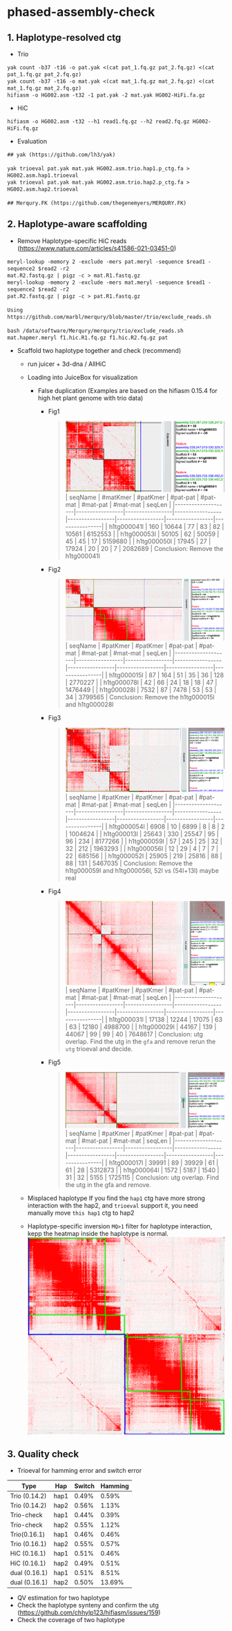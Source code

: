 # phased-assembly-check

## 1. Haplotype-resolved ctg

- Trio
```shell
yak count -b37 -t16 -o pat.yak <(cat pat_1.fq.gz pat_2.fq.gz) <(cat pat_1.fq.gz pat_2.fq.gz)
yak count -b37 -t16 -o mat.yak <(cat mat_1.fq.gz mat_2.fq.gz) <(cat mat_1.fq.gz mat_2.fq.gz)
hifiasm -o HG002.asm -t32 -1 pat.yak -2 mat.yak HG002-HiFi.fa.gz
```
- HiC
```shell
hifiasm -o HG002.asm -t32 --h1 read1.fq.gz --h2 read2.fq.gz HG002-HiFi.fq.gz
```

- Evaluation
```shell
## yak (https://github.com/lh3/yak)

yak trioeval pat.yak mat.yak HG002.asm.trio.hap1.p_ctg.fa > HG002.asm.hap1.trioeval
yak trioeval pat.yak mat.yak HG002.asm.trio.hap2.p_ctg.fa > HG002.asm.hap2.trioeval

## Merqury.FK (https://github.com/thegenemyers/MERQURY.FK)

```

## 2. Haplotype-aware scaffolding
- Remove Haplotype-specific HiC reads (https://www.nature.com/articles/s41586-021-03451-0)

```shell
meryl-lookup -memory 2 -exclude -mers pat.meryl -sequence $read1 -sequence2 $read2 -r2
mat.R2.fastq.gz | pigz -c > mat.R1.fastq.gz
meryl-lookup -memory 2 -exclude -mers mat.meryl -sequence $read1 -sequence2 $read2 -r2
pat.R2.fastq.gz | pigz -c > pat.R1.fastq.gz 

Using https://github.com/marbl/merqury/blob/master/trio/exclude_reads.sh

bash /data/software/Merqury/merqury/trio/exclude_reads.sh mat.hapmer.meryl f1.hic.R1.fq.gz f1.hic.R2.fq.gz pat
```
- Scaffold two haplotype together and check (recommend)

    - run juicer + 3d-dna / AllHiC
    - Loading into JuiceBox for visualization
        - False duplication (Examples are based on the hifiasm 0.15.4 for high het plant genome with trio data)
            - Fig1
                > ![Fig1](images/Fig1.png)
                > |     seqName        |     #matKmer    |     #patKmer    |     #pat-pat    |     #pat-mat    |     #mat-pat    |     #mat-mat    |     seqLen     |
                > |--------------------|-----------------|-----------------|-----------------|-----------------|-----------------|-----------------|----------------|
                > |     h1tg000041l    |          160    |        10644    |           77    |           83    |           82    |        10561    |     6152553    |
                > |     h1tg000053l    |        50105    |           62    |        50059    |           45    |           45    |           17    |     5159680    |
                > |     h1tg000050l    |        17945    |           27    |        17924    |           20    |           20    |            7    |     2082689    | 
                Conclusion: Remove the h1tg000041l

            - Fig2
                > ![Fig2](images/Fig2.png)
                > |     seqName        |     #patKmer    |     #patKmer    |     #pat-pat    |     #pat-mat    |     #mat-pat    |     #mat-mat    |     seqLen     |
                > |--------------------|-----------------|-----------------|-----------------|-----------------|-----------------|-----------------|----------------|
                > |     h1tg000015l    |           87    |          164    |           51    |           35    |           36    |          128    |     2770227    |
                > |     h1tg000078l    |           42    |           66    |           24    |           18    |           18    |           47    |     1476449    |
                > |     h1tg000028l    |         7532    |           87    |         7478    |           53    |           53    |           34    |     3799565    |
                Conclusion: Remove the h1tg000015l and h1tg000028l

            - Fig3
                > ![Fig3](images/Fig3.png)
                > |     seqName        |     #patKmer    |     #patKmer    |     #pat-pat    |     #pat-mat    |     #mat-pat    |     #mat-mat    |     seqLen     |
                > |--------------------|-----------------|-----------------|-----------------|-----------------|-----------------|-----------------|----------------|
                > |     h1tg000054l    |         6908    |           10    |         6899    |            8    |            8    |            2    |     1004624    |
                > |     h1tg000013l    |        25643    |          330    |        25547    |           95    |           96    |          234    |     8177266    |
                > |     h1tg000059l    |           57    |          245    |           25    |           32    |           32    |          212    |     1963293    |
                > |     h1tg000056l    |           12    |           29    |            4    |            7    |            7    |           22    |      685156    |
                > |     h1tg000052l    |        25905    |          219    |        25816    |           88    |           88    |          131    |     5467035    |
                Conclusion: Remove the h1tg000059l and h1tg000056l, 52l vs (54l+13l) maybe real
            - Fig4
                > ![Fig4](images/Fig4.png)
                > |     seqName        |     #patKmer    |     #patKmer    |     #pat-pat    |     #pat-mat    |     #mat-pat    |     #mat-mat    |     seqLen     |
                > |--------------------|-----------------|-----------------|-----------------|-----------------|-----------------|-----------------|----------------|
                > |     h1tg000031l    |        17138    |        12244    |        17075    |           63    |           63    |        12180    |     4988700    |
                > |     h1tg000029l    |        44167    |          139    |        44067    |           99    |           99    |           40    |     7648617    |
                Conclusion: utg overlap. Find the utg in the `gfa` and remove rerun the `utg` trioeval and decide.

            - Fig5
                > ![Fig5](images/Fig5.png)
                > |     seqName        |     #patKmer    |     #patKmer    |     #pat-pat    |     #pat-mat    |     #mat-pat    |     #mat-mat    |     seqLen     |
                > |--------------------|-----------------|-----------------|-----------------|-----------------|-----------------|-----------------|----------------|
                > |     h1tg000017l    |        39991    |           89    |        39929    |           61    |           61    |           28    |     5312873    |
                > |     h1tg000064l    |         1572    |         5187    |         1540    |           31    |           32    |         5155    |     1725115    |
                Conclusion: utg overlap. Find the utg in the gfa and remove.

    - Misplaced haplotype
      If you find the `hap1` ctg have more strong interaction with the hap2, and `trioeval` support it, you need manually move `this hap1` ctg to hap2

    - Haplotype-specific inversion
      `MQ>1` filter for haplotype interaction, kepp the heatmap inside the haplotype is normal.
      ![Fig6](images/Fig6.png)
    

## 3. Quality check

- Trioeval for hamming error and switch error

| Type       | Hap  | Switch | Hamming |
|------------|------|--------|---------|
| Trio (0.14.2)       | hap1 | 0.49%  | 0.59%   |
| Trio (0.14.2)      | hap2 | 0.56%  | 1.13%   |
| Trio-check | hap1 | 0.44%  | 0.39%   |
| Trio-check | hap2 | 0.55%  | 1.12%   |
| Trio(0.16.1) | hap1 | 0.46%  | 0.46%   |
| Trio (0.16.1) | hap2 | 0.55%  | 0.57%   |
| HiC (0.16.1) | hap1 | 0.51%  | 0.46%   |
| HiC (0.16.1)| hap2 | 0.49%  | 0.51%   |
| dual (0.16.1) | hap1 | 0.51%  | 8.51%   |
| dual (0.16.1)| hap2 | 0.50%  | 13.69%   |



- QV estimation for two haplotype
- Check the haplotype synteny and confirm the utg (https://github.com/chhylp123/hifiasm/issues/159)
- Check the coverage of two haplotype
